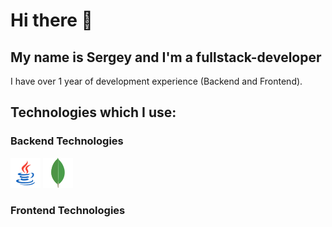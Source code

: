 # Hi there 👋

## My name is Sergey and I'm a fullstack-developer

I have over 1 year of development experience (Backend and Frontend).

## Technologies which I use:

### Backend Technologies

<div>
  <img src="./images/java.png" alt="Java logo" width="48" title="Java">
  <img src ="./images/mongodb.png" alt="MongoDB logo" width="48" title='MongoDB'/>
</div>

### Frontend Technologies



